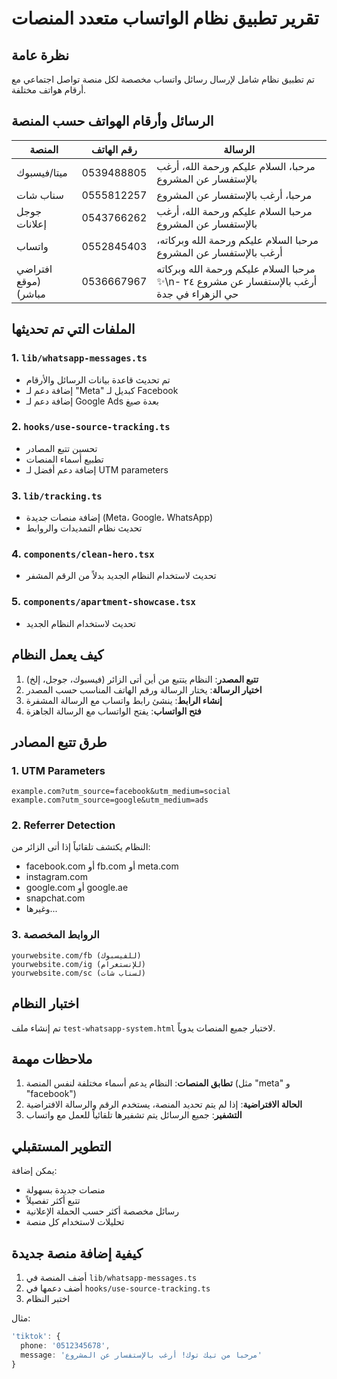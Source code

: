 # تقرير تطبيق نظام الواتساب متعدد المنصات

## نظرة عامة
تم تطبيق نظام شامل لإرسال رسائل واتساب مخصصة لكل منصة تواصل اجتماعي مع أرقام هواتف مختلفة.

## الرسائل وأرقام الهواتف حسب المنصة

| المنصة | رقم الهاتف | الرسالة |
|--------|------------|---------|
| ميتا/فيسبوك | 0539488805 | مرحبا، السلام عليكم ورحمة الله، أرغب بالإستفسار عن المشروع |
| سناب شات | 0555812257 | مرحبا، أرغب بالإستفسار عن المشروع |
| جوجل إعلانات | 0543766262 | مرحبا السلام عليكم ورحمة الله، أرغب بالإستفسار عن المشروع |
| واتساب | 0552845403 | مرحبا السلام عليكم ورحمة الله وبركاته، أرغب بالإستفسار عن المشروع |
| افتراضي (موقع مباشر) | 0536667967 | مرحبا السلام عليكم ورحمة الله وبركاته ✨\nأرغب بالإستفسار عن مشروع ٢٤ - حي الزهراء في جدة |

## الملفات التي تم تحديثها

### 1. `lib/whatsapp-messages.ts`
- تم تحديث قاعدة بيانات الرسائل والأرقام
- إضافة دعم لـ "Meta" كبديل لـ Facebook
- إضافة دعم لـ Google Ads بعدة صيغ

### 2. `hooks/use-source-tracking.ts`
- تحسين تتبع المصادر
- تطبيع أسماء المنصات
- إضافة دعم أفضل لـ UTM parameters

### 3. `lib/tracking.ts`
- إضافة منصات جديدة (Meta، Google، WhatsApp)
- تحديث نظام التمديدات والروابط

### 4. `components/clean-hero.tsx`
- تحديث لاستخدام النظام الجديد بدلاً من الرقم المشفر

### 5. `components/apartment-showcase.tsx`
- تحديث لاستخدام النظام الجديد

## كيف يعمل النظام

1. **تتبع المصدر**: النظام يتتبع من أين أتى الزائر (فيسبوك، جوجل، إلخ)
2. **اختيار الرسالة**: يختار الرسالة ورقم الهاتف المناسب حسب المصدر
3. **إنشاء الرابط**: ينشئ رابط واتساب مع الرسالة المشفرة
4. **فتح الواتساب**: يفتح الواتساب مع الرسالة الجاهزة

## طرق تتبع المصادر

### 1. UTM Parameters
```
example.com?utm_source=facebook&utm_medium=social
example.com?utm_source=google&utm_medium=ads
```

### 2. Referrer Detection
النظام يكتشف تلقائياً إذا أتى الزائر من:
- facebook.com أو fb.com أو meta.com
- instagram.com
- google.com أو google.ae
- snapchat.com
- وغيرها...

### 3. الروابط المخصصة
```
yourwebsite.com/fb (للفيسبوك)
yourwebsite.com/ig (للإنستغرام)
yourwebsite.com/sc (لسناب شات)
```

## اختبار النظام

تم إنشاء ملف `test-whatsapp-system.html` لاختبار جميع المنصات يدوياً.

## ملاحظات مهمة

1. **تطابق المنصات**: النظام يدعم أسماء مختلفة لنفس المنصة (مثل "meta" و "facebook")
2. **الحالة الافتراضية**: إذا لم يتم تحديد المنصة، يستخدم الرقم والرسالة الافتراضية
3. **التشفير**: جميع الرسائل يتم تشفيرها تلقائياً للعمل مع واتساب

## التطوير المستقبلي

يمكن إضافة:
- منصات جديدة بسهولة
- تتبع أكثر تفصيلاً
- رسائل مخصصة أكثر حسب الحملة الإعلانية
- تحليلات لاستخدام كل منصة

## كيفية إضافة منصة جديدة

1. أضف المنصة في `lib/whatsapp-messages.ts`
2. أضف دعمها في `hooks/use-source-tracking.ts`
3. اختبر النظام

مثال:
```typescript
'tiktok': {
  phone: '0512345678',
  message: 'مرحبا من تيك توك! أرغب بالإستفسار عن المشروع'
}
```
